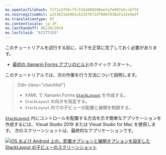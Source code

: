 ```yaml
---
ms.openlocfilehash: f171a3f56c7fc516d409400aefa7e097e6ccbff6
ms.sourcegitcommit: a153623a69b5cb125f672df8007838afa32e9edf
ms.translationtype: HT
ms.contentlocale: ja-JP
ms.lasthandoff: 06/20/2019
ms.locfileid: "67277325"
---
```

このチュートリアルを試行する前に、以下を正常に完了しておく必要があります。

- [最初の Xamarin.Forms アプリのビルド](~/get-started/first-app/index.md)のクイック スタート。

このチュートリアルでは、次の作業を行う方法について説明します。

> [!div class="checklist"]
> - XAML で Xamarin.Forms [`StackLayout`](xref:Xamarin.Forms.StackLayout) を作成する。
> - `StackLayout` の向きを指定する。
> - `StackLayout` 内での子ビューの配置と展開を制御する。

[`StackLayout`](xref:Xamarin.Forms.StackLayout) 内にコントロールを配置する方法を示す簡単なアプリケーションを作成するには、Visual Studio 2019 または Visual Studio for Mac を使用します。 次のスクリーンショットは、最終的なアプリケーションです。

[![iOS および Android 上の、配置オプションと展開オプションを設定した StackLayout の子ビューのスクリーンショット](../images/alignment-expansion-reduced.png "配置と展開を設定した、Label インスタンスを含む StackLayout") ](../images/alignment-expansion-large.png#lightbox "配置と展開を設定した、Label インスタンスを含む StackLayout")
